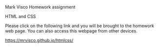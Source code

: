 Mark Visco Homework assignment

HTML and CSS

Please click on the following link and you will be brought to the homework web page.  You can also access this webpage from other devices.

 https://mrvisco.github.io/htmlcss/
 
 
